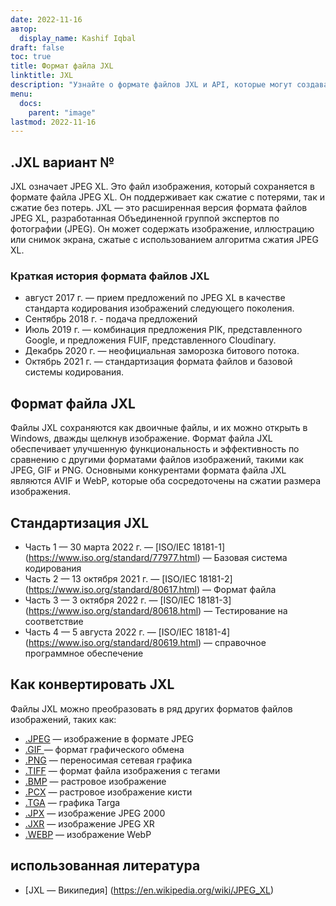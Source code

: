 ```yaml
---
date: 2022-11-16
автор:
  display_name: Kashif Iqbal
draft: false
toc: true
title: Формат файла JXL
linktitle: JXL
description: "Узнайте о формате файлов JXL и API, которые могут создавать и открывать файлы JXL."
menu:
  docs:
    parent: "image"
lastmod: 2022-11-16
---
```


## .JXL вариант №

JXL означает JPEG XL. Это файл изображения, который сохраняется в формате файла JPEG XL. Он поддерживает как сжатие с потерями, так и сжатие без потерь. JXL — это расширенная версия формата файлов JPEG XL, разработанная Объединенной группой экспертов по фотографии (JPEG). Он может содержать изображение, иллюстрацию или снимок экрана, сжатые с использованием алгоритма сжатия JPEG XL.

### Краткая история формата файлов JXL

* август 2017 г. — прием предложений по JPEG XL в качестве стандарта кодирования изображений следующего поколения.
* Сентябрь 2018 г. - подача предложений
* Июль 2019 г. — комбинация предложения PIK, представленного Google, и предложения FUIF, представленного Cloudinary.
* Декабрь 2020 г. — неофициальная заморозка битового потока.
* Октябрь 2021 г. — стандартизация формата файлов и базовой системы кодирования.

## Формат файла JXL

Файлы JXL сохраняются как двоичные файлы, и их можно открыть в Windows, дважды щелкнув изображение. Формат файла JXL обеспечивает улучшенную функциональность и эффективность по сравнению с другими форматами файлов изображений, такими как JPEG, GIF и PNG. Основными конкурентами формата файла JXL являются AVIF и WebP, которые оба сосредоточены на сжатии размера изображения.

## Стандартизация JXL

* Часть 1 — 30 марта 2022 г. — [ISO/IEC 18181-1] (https://www.iso.org/standard/77977.html) — Базовая система кодирования
* Часть 2 — 13 октября 2021 г. — [ISO/IEC 18181-2] (https://www.iso.org/standard/80617.html) — Формат файла
* Часть 3 — 3 октября 2022 г. — [ISO/IEC 18181-3] (https://www.iso.org/standard/80618.html) — Тестирование на соответствие
* Часть 4 — 5 августа 2022 г. — [ISO/IEC 18181-4] (https://www.iso.org/standard/80619.html) — справочное программное обеспечение

## Как конвертировать JXL

Файлы JXL можно преобразовать в ряд других форматов файлов изображений, таких как:

* [.JPEG](/ru/image/jpeg/) — изображение в формате JPEG
* [.GIF ](/ru/image/gif/) — формат графического обмена
* [.PNG](/ru/image/png/) — переносимая сетевая графика
* [.TIFF](/ru/image/tiff/) — формат файла изображения с тегами
* [.BMP](/ru/image/bmp/) — растровое изображение
* [.PCX](/ru/image/pcx/) — растровое изображение кисти
* [.TGA](/ru/image/tga/) — графика Targa
* [.JPX](/ru/image/jpx/) — изображение JPEG 2000
* [.JXR](/ru/image/jxr/) — изображение JPEG XR
* [.WEBP](/ru/image/webp/) — изображение WebP

## использованная литература

* [JXL — Википедия] (https://en.wikipedia.org/wiki/JPEG_XL)

